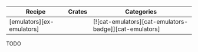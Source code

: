 | Recipe | Crates | Categories |
|--------|--------|------------|
| [emulators][ex-emulators] |  | [![cat-emulators][cat-emulators-badge]][cat-emulators] |

<div class="hidden">
TODO
</div>
